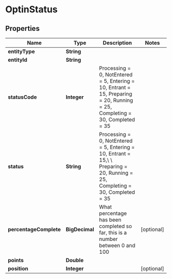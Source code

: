 

# OptinStatus


## Properties

Name | Type | Description | Notes
------------ | ------------- | ------------- | -------------
**entityType** | **String** |  | 
**entityId** | **String** |  | 
**statusCode** | **Integer** | Processing &#x3D; 0, NotEntered &#x3D; 5, Entering &#x3D; 10, Entrant &#x3D; 15, Preparing &#x3D; 20, Running &#x3D; 25, Completing &#x3D; 30, Completed &#x3D; 35 | 
**status** | **String** | Processing &#x3D; 0, NotEntered &#x3D; 5, Entering &#x3D; 10, Entrant &#x3D; 15,\\             \\ Preparing &#x3D; 20, Running &#x3D; 25, Completing &#x3D; 30, Completed &#x3D; 35 | 
**percentageComplete** | **BigDecimal** | What percentage has been completed so far, this is a number between 0 and 100 |  [optional]
**points** | **Double** |  | 
**position** | **Integer** |  |  [optional]



